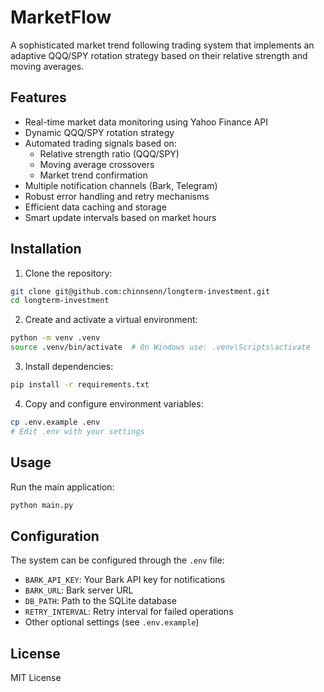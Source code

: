 # MarketFlow

A sophisticated market trend following trading system that implements an adaptive QQQ/SPY rotation strategy based on their relative strength and moving averages.

## Features

- Real-time market data monitoring using Yahoo Finance API
- Dynamic QQQ/SPY rotation strategy
- Automated trading signals based on:
  - Relative strength ratio (QQQ/SPY)
  - Moving average crossovers
  - Market trend confirmation
- Multiple notification channels (Bark, Telegram)
- Robust error handling and retry mechanisms
- Efficient data caching and storage
- Smart update intervals based on market hours

## Installation

1. Clone the repository:
```bash
git clone git@github.com:chinnsenn/longterm-investment.git
cd longterm-investment
```

2. Create and activate a virtual environment:
```bash
python -m venv .venv
source .venv/bin/activate  # On Windows use: .venv\Scripts\activate
```

3. Install dependencies:
```bash
pip install -r requirements.txt
```

4. Copy and configure environment variables:
```bash
cp .env.example .env
# Edit .env with your settings
```

## Usage

Run the main application:
```bash
python main.py
```

## Configuration

The system can be configured through the `.env` file:
- `BARK_API_KEY`: Your Bark API key for notifications
- `BARK_URL`: Bark server URL
- `DB_PATH`: Path to the SQLite database
- `RETRY_INTERVAL`: Retry interval for failed operations
- Other optional settings (see `.env.example`)

## License

MIT License
